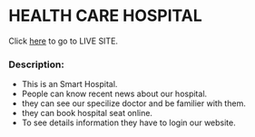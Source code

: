 # HEALTH CARE HOSPITAL

Click [here](quora.com/profile/Ashish-Kulkarni-100) to go to LIVE SITE. 

### Description:
- This is an Smart Hospital.
- People can know recent news about our hospital.
- they can see our specilize doctor and be familier with them.
- they can book hospital seat online.
- To see details information they have to login our website.
